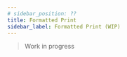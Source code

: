 ```yaml
---
# sidebar_position: ??
title: Formatted Print
sidebar_label: Formatted Print (WIP)
---
```


> Work in progress
